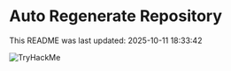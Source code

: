 # Auto Regenerate Repository

This README was last updated: 2025-10-11 18:33:42

 ![TryHackMe](https://tryhackme.com/badge/533634)